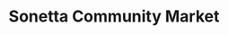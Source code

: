 ---
title: "Sonetta Community Market"
url: /port-deposit/sonetta-community-market/
shop: Gebrauchtwaren
---